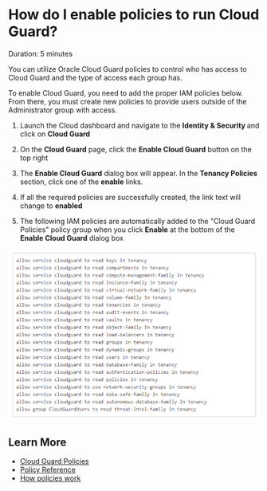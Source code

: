 # How do I enable policies to run Cloud Guard?
Duration: 5 minutes

You can utilize Oracle Cloud Guard policies to control who has access to Cloud Guard and the type of access each group has. 

To enable Cloud Guard, you need to add the proper IAM policies below. From there, you must create new policies to provide users outside of the Administrator group with access. 

1. Launch the Cloud dashboard and navigate to the <b> Identity & Security </b> and click on <b> Cloud Guard </b> 

2. On the <b>Cloud Guard</b> page, click the <b>Enable Cloud Guard</b> button on the top right 

3. The <b>Enable Cloud Guard</b> dialog box will appear. In the <b>Tenancy Policies</b> section, click one of the <b>enable</b> links. 

4. If all the required policies are successfully created, the link text will change to <b>enabled</b> 

5. The following IAM policies are automatically added to the "Cloud Guard Policies" policy group when you click <b>Enable</b> at the bottom of the <b>Enable Cloud Guard</b> dialog box

![A list of the Cloud Guard IAM policies](images/guardpolicylist.png "Example of cloud guard policies")



## Learn More

* [Cloud Guard Policies](https://docs.oracle.com/en-us/iaas/cloud-guard/using/policies.htm)
* [Policy Reference](https://docs.oracle.com/en-us/iaas/Content/Identity/Reference/policyreference.htm)
* [How policies work](https://docs.oracle.com/en-us/iaas/Content/Identity/Concepts/policies.htm)



